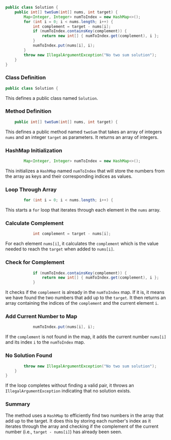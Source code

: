 ```java
public class Solution {
    public int[] twoSum(int[] nums, int target) {
        Map<Integer, Integer> numToIndex = new HashMap<>();
        for (int i = 0; i < nums.length; i++) {
            int complement = target - nums[i];
            if (numToIndex.containsKey(complement)) {
                return new int[] { numToIndex.get(complement), i };
            }
            numToIndex.put(nums[i], i);
        }
        throw new IllegalArgumentException("No two sum solution");
    }
}
```


### Class Definition
```java
public class Solution {
```
This defines a public class named `Solution`.

### Method Definition
```java
    public int[] twoSum(int[] nums, int target) {
```
This defines a public method named `twoSum` that takes an array of integers `nums` and an integer `target` as parameters. It returns an array of integers.

### HashMap Initialization
```java
        Map<Integer, Integer> numToIndex = new HashMap<>();
```
This initializes a `HashMap` named `numToIndex` that will store the numbers from the array as keys and their corresponding indices as values.

### Loop Through Array
```java
        for (int i = 0; i < nums.length; i++) {
```
This starts a `for` loop that iterates through each element in the `nums` array.

### Calculate Complement
```java
            int complement = target - nums[i];
```
For each element `nums[i]`, it calculates the `complement` which is the value needed to reach the `target` when added to `nums[i]`.

### Check for Complement
```java
            if (numToIndex.containsKey(complement)) {
                return new int[] { numToIndex.get(complement), i };
            }
```
It checks if the `complement` is already in the `numToIndex` map. If it is, it means we have found the two numbers that add up to the `target`. It then returns an array containing the indices of the `complement` and the current element `i`.

### Add Current Number to Map
```java
            numToIndex.put(nums[i], i);
```
If the `complement` is not found in the map, it adds the current number `nums[i]` and its index `i` to the `numToIndex` map.

### No Solution Found
```java
        throw new IllegalArgumentException("No two sum solution");
    }
}
```
If the loop completes without finding a valid pair, it throws an `IllegalArgumentException` indicating that no solution exists.

### Summary
The method uses a `HashMap` to efficiently find two numbers in the array that add up to the target. It does this by storing each number's index as it iterates through the array and checking if the complement of the current number (i.e., `target - nums[i]`) has already been seen.
